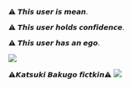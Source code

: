 ⚠︎ 𝙏𝙝𝙞𝙨 𝙪𝙨𝙚𝙧 𝙞𝙨 𝙢𝙚𝙖𝙣.

⚠︎ 𝙏𝙝𝙞𝙨 𝙪𝙨𝙚𝙧 𝙝𝙤𝙡𝙙𝙨 𝙘𝙤𝙣𝙛𝙞𝙙𝙚𝙣𝙘𝙚.

⚠︎ 𝙏𝙝𝙞𝙨 𝙪𝙨𝙚𝙧 𝙝𝙖𝙨 𝙖𝙣 𝙚𝙜𝙤.

<img src="https://i.pinimg.com/736x/54/30/0d/54300d022780134d0cba02b32c10f704.jpg"/></div>

⚠︎𝙆𝙖𝙩𝙨𝙪𝙠𝙞 𝘽𝙖𝙠𝙪𝙜𝙤 𝙛𝙞𝙘𝙩𝙠𝙞𝙣⚠︎
<img src="https://i.pinimg.com/1200x/9f/af/4a/9faf4a4a9950ab08a72ef3b2f5da02bc.jpg"/></div>
